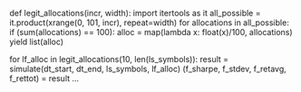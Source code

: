 def legit_allocations(incr, width):
    import itertools as it
    all_possible = it.product(xrange(0, 101, incr), repeat=width)
    for allocations in all_possible:
        if (sum(allocations) == 100):
            alloc = map(lambda x: float(x)/100, allocations)
            yield list(alloc)


for lf_alloc in legit_allocations(10, len(ls_symbols)):
    result = simulate(dt_start, dt_end, ls_symbols, lf_alloc)
    (f_sharpe, f_stdev, f_retavg, f_rettot) = result
    ...

